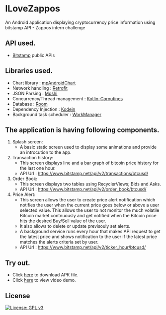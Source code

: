 # ILoveZappos
An Android application displaying cryptocurrency price information using bitstamp API - Zappos intern challenge

## API used.
- [Bitstamp](http://bitstamp.com/) public APIs

## Libraries used.
- Chart library : [mpAndroidChart](https://github.com/PhilJay/MPAndroidChart)
- Network handling : [Retrofit](https://square.github.io/retrofit/)
- JSON Parsing : [Moshi](https://github.com/square/moshi)
- Concurrency/Thread management : [Kotlin-Coroutines](https://github.com/Kotlin/kotlinx.coroutines)
- Database : [Room](https://developer.android.com/jetpack/androidx/releases/room)
- Dependency Injection : [Kodein](https://kodein.org/Kodein-DI/?5.0/android)
- Background task scheduler : [WorkManager](https://developer.android.com/topic/libraries/architecture/workmanager/)

## The application is having following components.
1. Splash screen: 
   - A basic static screen used to display some animations and provide an introcution to the app.
2. Transaction history: 
   - This screen displays line and a bar graph of bitcoin price history for the last one hour.
   - API Url : https://www.bitstamp.net/api/v2/transactions/btcusd/
3. Order Book:
   - This screen displays two tables using RecyclerViews; Bids and Asks.
   - API Url : https://www.bitstamp.net/api/v2/order_book/btcusd/
4. Price Alert:
   - This screen allows the user to create price alert notification which notifies the user when the current price goes below or above a user selected value. This allows the user to not monitor the much volatile Bitcoin market contnuously and get notified when the Bitcoin price hits the desired Buy/Sell value of the user.
   - It also allows to delete or update previsouly set alerts.
   - A background service runs every hour that makes API request to get the latest price and shows notification to the user if the latest price matches the alerts criteria set by user.
   - API Url : https://www.bitstamp.net/api/v2/ticker_hour/btcusd/

## Try out.
- Click [here](https://github.com/phoenix-254/ILoveZappos/blob/master/app/release/app-release.apk) to download APK file.
- Click [here](https://drive.google.com/file/d/1g1tRsBYwZz53KsKJiK-zuH4_woAea8Pf/view?usp=sharing) to view video demo.

## License
[![License: GPL v3](https://img.shields.io/badge/License-GPL%20v3-blue.svg)](http://www.gnu.org/licenses/gpl-3.0)
